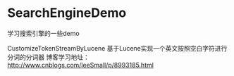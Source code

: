 # SearchEngineDemo
学习搜索引擎的一些demo

CustomizeTokenStreamByLucene 基于Lucene实现一个英文按照空白字符进行分词的分词器 博客学习地址：http://www.cnblogs.com/leeSmall/p/8993185.html  

